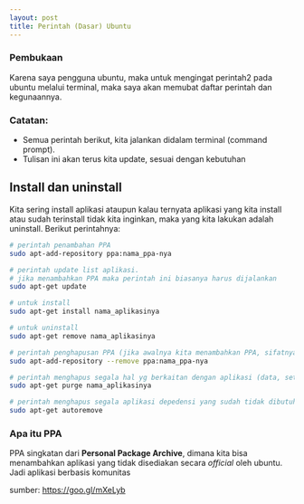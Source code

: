 ```yaml
---
layout: post
title: Perintah (Dasar) Ubuntu
---
```


### Pembukaan
Karena saya pengguna ubuntu, maka untuk mengingat perintah2 pada ubuntu melalui terminal, maka saya akan memubat daftar perintah dan kegunaannya.

### Catatan:

* Semua perintah berikut, kita jalankan didalam terminal (command prompt).
* Tulisan ini akan terus kita update, sesuai dengan kebutuhan

## Install dan uninstall
Kita sering install aplikasi ataupun kalau ternyata aplikasi yang kita install atau sudah terinstall tidak kita inginkan, maka yang kita lakukan adalah uninstall. Berikut perintahnya:

```bash
# perintah penambahan PPA
sudo apt-add-repository ppa:nama_ppa-nya

# perintah update list aplikasi.
# jika menambahkan PPA maka perintah ini biasanya harus dijalankan
sudo apt-get update

# untuk install
sudo apt-get install nama_aplikasinya

# untuk uninstall
sudo apt-get remove nama_aplikasinya

# perintah penghapusan PPA (jika awalnya kita menambahkan PPA, sifatnya optional)
sudo apt-add-repository --remove ppa:nama_ppa-nya

# perintah menghapus segala hal yg berkaitan dengan aplikasi (data, setingan, dll, sifatnya optional)
sudo apt-get purge nama_aplikasinya

# perintah menghapus segala aplikasi depedensi yang sudah tidak dibutuhkan lagi (sifatnya optional)
sudo apt-get autoremove
```

### Apa itu PPA
PPA singkatan dari **Personal Package Archive**, dimana kita bisa menambahkan aplikasi yang tidak disediakan secara _official_ oleh ubuntu. Jadi aplikasi berbasis komunitas

sumber: <https://goo.gl/mXeLyb>